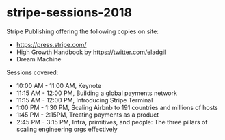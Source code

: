 # stripe-sessions-2018

Stripe Publishing offering the following copies on site:

- https://press.stripe.com/
- High Growth Handbook by https://twitter.com/eladgil
- Dream Machine

Sessions covered:

- 10:00 AM - 11:00 AM, Keynote
- 11:15 AM - 12:00 PM, Building a global payments network
- 11:15 AM - 12:00 PM, Introducing Stripe Terminal
- 1:00 PM - 1:30 PM, Scaling Airbnb to 191 countries and millions of hosts
- 1:45 PM - 2:15PM, Treating payments as a product
- 2:45 PM - 3:15 PM, Infra, primitives, and people: The three pillars of scaling engineering orgs effectively



